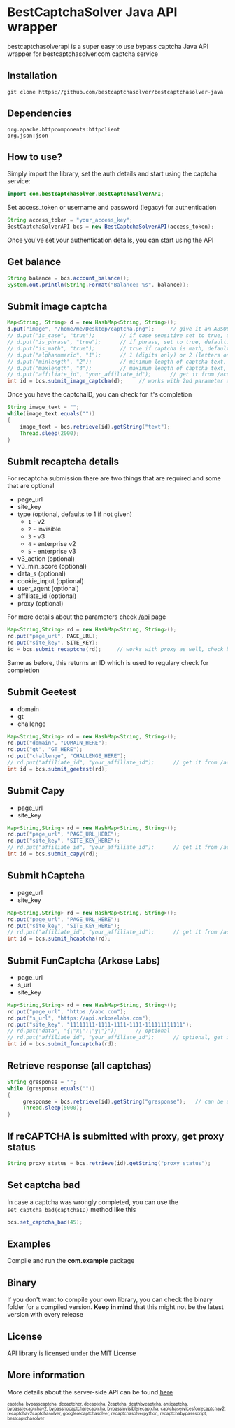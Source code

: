 BestCaptchaSolver Java API wrapper
=========================================
bestcaptchasolverapi is a super easy to use bypass captcha Java API wrapper for bestcaptchasolver.com captcha service

## Installation

    git clone https://github.com/bestcaptchasolver/bestcaptchasolver-java

## Dependencies

    org.apache.httpcomponents:httpclient
    org.json:json

## How to use?

Simply import the library, set the auth details and start using the captcha service:

``` java
import com.bestcaptchasolver.BestCaptchaSolverAPI;
```
Set access_token or username and password (legacy) for authentication

``` java
String access_token = "your_access_key";
BestCaptchaSolverAPI bcs = new BestCaptchaSolverAPI(access_token);
```

Once you've set your authentication details, you can start using the API

## Get balance

``` java
String balance = bcs.account_balance();
System.out.println(String.Format("Balance: %s", balance));
```

## Submit image captcha

``` java
Map<String, String> d = new HashMap<String, String>();
d.put("image", "/home/me/Desktop/captcha.png");     // give it an ABSOLUTE path or b64encoded string
// d.put("is_case", "true");        // if case sensitive set to true, default: false, optional
// d.put("is_phrase", "true");      // if phrase, set to true, default: false, optional
// d.put("is_math", "true");        // true if captcha is math, default: false, optional
// d.put("alphanumeric", "1");      // 1 (digits only) or 2 (letters only), default: all characters, optional
// d.put("minlength", "2");         // minimum length of captcha text, default: any, optional
// d.put("maxlength", "4");         // maximum length of captcha text, default: any, optional
// d.put("affiliate_id", "your_affiliate_id");      // get it from /account
int id = bcs.submit_image_captcha(d);     // works with 2nd parameter as well, case sensitivty
```

Once you have the captchaID, you can check for it's completion
``` java
String image_text = "";
while(image_text.equals(""))
{
    image_text = bcs.retrieve(id).getString("text");
    Thread.sleep(2000);
}
```

## Submit recaptcha details

For recaptcha submission there are two things that are required and some that are optional
- page_url
- site_key
- type (optional, defaults to 1 if not given)
  - `1` - v2
  - `2` - invisible
  - `3` - v3
  - `4` - enterprise v2
  - `5` - enterprise v3
- v3_action (optional)
- v3_min_score (optional)
- data_s (optional)
- cookie_input (optional)
- user_agent (optional)
- affiliate_id (optional)
- proxy (optional)

For more details about the parameters check [/api](https://bestcaptchasolver.com/api) page

``` java
Map<String,String> rd = new HashMap<String, String>();
rd.put("page_url", PAGE_URL);
rd.put("site_key", SITE_KEY);
id = bcs.submit_recaptcha(rd);     // works with proxy as well, check bottom of page file for examples
```
Same as before, this returns an ID which is used to regulary check for completion


## Submit Geetest
- domain
- gt
- challenge

```java
Map<String,String> rd = new HashMap<String, String>();
rd.put("domain", "DOMAIN_HERE");
rd.put("gt", "GT_HERE");
rd.put("challenge", "CHALLENGE_HERE");
// rd.put("affiliate_id", "your_affiliate_id");      // get it from /account
int id = bcs.submit_geetest(rd);
```

## Submit Capy
- page_url
- site_key

```java
Map<String,String> rd = new HashMap<String, String>();
rd.put("page_url", "PAGE_URL_HERE");
rd.put("site_key", "SITE_KEY_HERE");
// rd.put("affiliate_id", "your_affiliate_id");      // get it from /account
int id = bcs.submit_capy(rd);
```

## Submit hCaptcha
- page_url
- site_key

```java
Map<String,String> rd = new HashMap<String, String>();
rd.put("page_url", "PAGE_URL_HERE");
rd.put("site_key", "SITE_KEY_HERE");
// rd.put("affiliate_id", "your_affiliate_id");      // get it from /account
int id = bcs.submit_hcaptcha(rd);
```

## Submit FunCaptcha (Arkose Labs)

- page_url
- s_url
- site_key

```java
Map<String,String> rd = new HashMap<String, String>();
rd.put("page_url", "https://abc.com");
rd.put("s_url", "https://api.arkoselabs.com");
rd.put("site_key", "11111111-1111-1111-1111-111111111111");
// rd.put("data", "{\"x\":\"y\"}");      // optional
// rd.put("affiliate_id", "your_affiliate_id");      // optional, get it from /account
int id = bcs.submit_funcaptcha(rd);
```



## Retrieve response (all captchas)

```java
String gresponse = "";
while (gresponse.equals(""))
{
     gresponse = bcs.retrieve(id).getString("gresponse");	// can be also `text` or `solution` instead of `gresponse`
     Thread.sleep(5000);
}
```


## If reCAPTCHA is submitted with proxy, get proxy status

```java
String proxy_status = bcs.retrieve(id).getString("proxy_status");
```

## Set captcha bad

In case a captcha was wrongly completed, you can use the `set_captcha_bad(captchaID)` method like this
```java
bcs.set_captcha_bad(45);
```


## Examples
Compile and run the **com.example** package

## Binary
If you don't want to compile your own library, you can check the binary folder for a compiled version.
**Keep in mind** that this might not be the latest version with every release

## License
API library is licensed under the MIT License

## More information
More details about the server-side API can be found [here](https://bestcaptchasolver.com)


<sup><sub>captcha, bypasscaptcha, decaptcher, decaptcha, 2captcha, deathbycaptcha, anticaptcha, 
bypassrecaptchav2, bypassnocaptcharecaptcha, bypassinvisiblerecaptcha, captchaservicesforrecaptchav2, 
recaptchav2captchasolver, googlerecaptchasolver, recaptchasolverpython, recaptchabypassscript, bestcaptchasolver</sup></sub>
